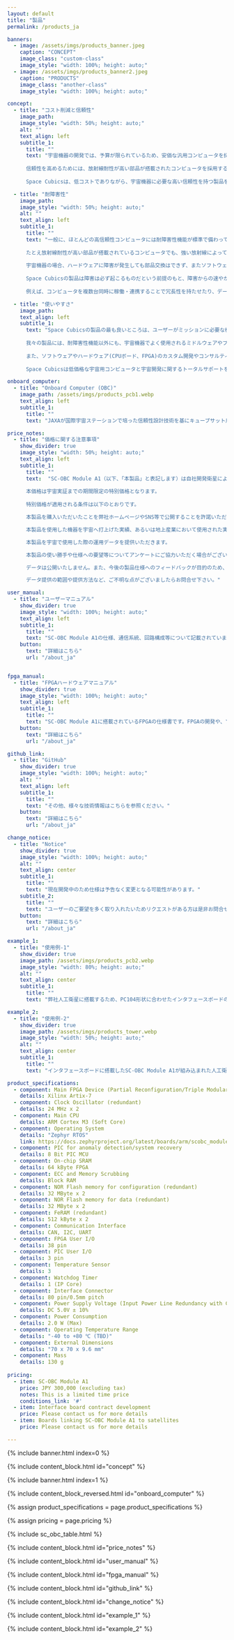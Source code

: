 ```yaml
---
layout: default
title: "製品"
permalink: /products_ja

banners:
  - image: /assets/imgs/products_banner.jpeg
    caption: "CONCEPT"
    image_class: "custom-class"
    image_style: "width: 100%; height: auto;"
  - image: /assets/imgs/products_banner2.jpeg
    caption: "PRODUCTS"
    image_class: "another-class"
    image_style: "width: 100%; height: auto;"

concept:
  - title: "コスト削減と信頼性"
    image_path: 
    image_style: "width: 50%; height: auto;"
    alt: ""
    text_align: left
    subtitle_1:
      title: ""
      text: "宇宙機器の開発では、予算が限られているため、安価な汎用コンピュータを採用することがありますが、放射線が非常に強い宇宙空間での動作に対する信頼性に不安が残るかもしれません。
    
      信頼性を高めるためには、放射線耐性が高い部品が搭載されたコンピュータを採用する選択肢がありますが、これらの製品は高価格であり、かつ製品を購入するだけでは宇宙でのミッションで起こる全てのトラブルを解決できるわけではありません。
      
      Space Cubicsは、低コストでありながら、宇宙機器に必要な高い信頼性を持つ製品を提供します。"

  - title: "耐障害性"
    image_path: 
    image_style: "width: 50%; height: auto;"
    alt: ""
    text_align: left
    subtitle_1:
      title: ""
      text: "一般に、ほとんどの高信頼性コンピュータには耐障害性機能が標準で備わっていません。
    
      たとえ放射線耐性が高い部品が搭載されているコンピュータでも、強い放射線によって引き起こされる障害（記憶されているデータが化けてしまうなど）が起こることがあります。
      
      宇宙機器の場合、ハードウェアに障害が発生しても部品交換はできず、またソフトウェアの問題でも地上から復旧は困難です。
      
      Space Cubicsの製品は障害は必ず起こるものだという前提のもと、障害からの速やかな復旧が重要だという考えに基づき、多くの耐障害性機能を備えています。
      
      例えば、コンピュータを複数台同時に稼働・連携することで冗長性を持たせたり、データ異常が発生することを想定して同じデータを複数個所に保存し、多数決でデータの正当性を判定する機能を備えているので、障害が発生したコンピュータやデータを自動で復旧することができます。"

  - title: "使いやすさ"
    image_path: 
    text_align: left
    subtitle_1:
      text: "Space Cubicsの製品の最も良いところは、ユーザーがミッションに必要な機能の開発だけに専念することができることです。
    
      我々の製品には、耐障害性機能以外にも、宇宙機器でよく使用されるミドルウェアやプロトコル(ISS互換ネットワークプロトコル、TTEthernet、cFSなど)や、宇宙以外の分野でよく使われているROS(Robot Operating System)などもサポートします。
      
      また、ソフトウェアやハードウェア(CPUボード、FPGA)のカスタム開発やコンサルティングも承ります。
      
      Space Cubicsは低価格な宇宙用コンピュータと宇宙開発に関するトータルサポートを提供することで、宇宙開発への参入を手軽にし、日本はもとよりアジアを中心とした民間の宇宙産業発展に貢献します。"

onboard_computer:
  - title: "Onboard Computer (OBC)"
    image_path: /assets/imgs/products_pcb1.webp
    text_align: left
    subtitle_1:
      title: ""
      text: "JAXAが国際宇宙ステーションで培った信頼性設計技術を基にキューブサット用に最適設計した宇宙用コンピュータです。Xilinx製 Artix-7 FPGAを採用し、インターフェースの種類や数をユーザ毎に柔軟に対応することができます。キューブサット以外の宇宙機や地上の産業用途にも使用可能です。"

price_notes:
  - title: "価格に関する注意事項"
    show_divider: true
    image_style: "width: 50%; height: auto;"
    text_align: left
    subtitle_1:
      title: ""
      text:  "SC-OBC Module A1（以下、「本製品」と表記します）は自社開発衛星による宇宙実証を予定しております。
    
      本価格は宇宙実証までの期間限定の特別価格となります。
      
      特別価格が適用される条件は以下のとおりです。

      本製品を購入いただいたことを弊社ホームページやSNS等で公開することを許諾いただきます。

      本製品を使用した機器を宇宙へ打上げた実績、あるいは地上産業において使用された実績を弊社ホームページやSNS等で公開することを許諾いただきます。

      本製品を宇宙で使用した際の運用データを提供いただきます。

      本製品の使い勝手や仕様への要望等についてアンケートにご協力いただく場合がございます。

      データは公開いたしません。また、今後の製品仕様へのフィードバックが目的のため、本製品の機能性能に関わるデータのみの提供を希望しております。

      データ提供の範囲や提供方法など、ご不明な点がございましたらお問合せ下さい。"

user_manual:
  - title: "ユーザーマニュアル"
    show_divider: true
    image_style: "width: 100%; height: auto;"
    text_align: left
    subtitle_1:
      title: ""
      text: "SC-OBC Module A1の仕様、通信系統、回路構成等について記載されています。"
    button:
      text: "詳細はこちら"
      url: "/about_ja"


fpga_manual:
  - title: "FPGAハードウェアマニュアル"
    show_divider: true
    image_style: "width: 100%; height: auto;"
    text_align: left
    subtitle_1:
      title: ""
      text: "SC-OBC Module A1に搭載されているFPGAの仕様書です。FPGAの開発や、ソフトウェアの開発に必要な、FPGA機能に関する仕様やレジスタの仕様が記載されています。"
    button:
      text: "詳細はこちら"
      url: "/about_ja"

github_link:
  - title: "GitHub"
    show_divider: true
    image_style: "width: 100%; height: auto;"
    alt: ""
    text_align: left
    subtitle_1:
      title: ""
      text: "その他、様々な技術情報はこちらを参照ください。"
    button:
      text: "詳細はこちら"
      url: "/about_ja"

change_notice:
  - title: "Notice"
    show_divider: true
    image_style: "width: 100%; height: auto;"
    alt: ""
    text_align: center
    subtitle_1:
      title: ""
      text: "現在開発中のため仕様は予告なく変更となる可能性があります。"
    subtitle_2:
      title: ""
      text: "ユーザーのご要望を多く取り入れたいためリクエストがある方は是非お問合せ下さい。"
    button:
      text: "詳細はこちら"
      url: "/about_ja"

example_1:
  - title: "使用例-1"
    show_divider: true
    image_path: /assets/imgs/products_pcb2.webp
    image_style: "width: 80%; height: auto;"
    alt: ""
    text_align: center
    subtitle_1:
      title: ""
      text: "弊社人工衛星に搭載するため、PC104形状に合わせたインタフェースボードの上にSC-OBC Module A1を搭載した形態。"

example_2:
  - title: "使用例-2"
    show_divider: true
    image_path: /assets/imgs/products_tower.webp
    image_style: "width: 50%; height: auto;"
    alt: ""
    text_align: center
    subtitle_1:
      title: ""
      text: "インタフェースボードに搭載したSC-OBC Module A1が組み込まれた人工衛星（写真は開発中のもの）。"

product_specifications:
  - component: Main FPGA Device (Partial Reconfiguration/Triple Modular Redundancy)
    details: Xilinx Artix-7
  - component: Clock Oscillator (redundant)
    details: 24 MHz x 2
  - component: Main CPU
    details: ARM Cortex M3 (Soft Core)
  - component: Operating System
    details: "Zephyr RTOS"
    link: https://docs.zephyrproject.org/latest/boards/arm/scobc_module1/doc/index.html
  - component: PIC for anomaly detection/system recovery
    details: 8 Bit PIC MCU
  - component: On-chip SRAM
    details: 64 kByte FPGA
  - component: ECC and Memory Scrubbing
    details: Block RAM
  - component: NOR Flash memory for configuration (redundant)
    details: 32 MByte x 2
  - component: NOR Flash memory for data (redundant)
    details: 32 MByte x 2
  - component: FeRAM (redundant)
    details: 512 kByte x 2
  - component: Communication Interface
    details: CAN, I2C, UART
  - component: FPGA User I/O
    details: 38 pin
  - component: PIC User I/O
    details: 3 pin
  - component: Temperature Sensor
    details: 3
  - component: Watchdog Timer
    details: 1 (IP Core)
  - component: Interface Connector
    details: 80 pin/0.5mm pitch
  - component: Power Supply Voltage (Input Power Line Redundancy with Current & Voltage Monitor)
    details: DC 5.0V ± 10%
  - component: Power Consumption
    details: 2.0 W (Max)
  - component: Operating Temperature Range
    details: "-40 to +80 ℃ (TBD)"
  - component: External Dimensions
    details: "70 x 70 x 9.6 mm"
  - component: Mass
    details: 130 g
    
pricing:
  - item: SC-OBC Module A1
    price: JPY 300,000 (excluding tax)
    notes: This is a limited time price
    conditions_link: '#'
  - item: Interface board contract development
    price: Please contact us for more details
  - item: Boards linking SC-OBC Module A1 to satellites
    price: Please contact us for more details

---
```


{% include banner.html index=0 %}

{% include content_block.html id="concept" %}

{% include banner.html index=1 %}

{% include content_block_reversed.html id="onboard_computer" %}

{% assign product_specifications = page.product_specifications %}

{% assign pricing = page.pricing %}

{% include sc_obc_table.html %}

{% include content_block.html id="price_notes" %}

{% include content_block.html id="user_manual" %}

{% include content_block.html id="fpga_manual" %}

{% include content_block.html id="github_link" %}

{% include content_block.html id="change_notice" %}

{% include content_block.html id="example_1" %}

{% include content_block.html id="example_2" %}
